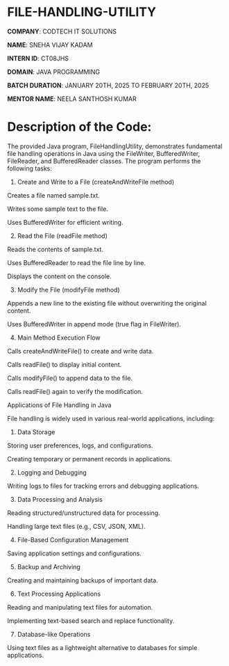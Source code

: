 # FILE-HANDLING-UTILITY

**COMPANY**: CODTECH IT SOLUTIONS

**NAME**: SNEHA VIJAY KADAM

**INTERN ID**: CT08JHS

**DOMAIN**: JAVA PROGRAMMING

**BATCH DURATION**: JANUARY 20TH, 2025 TO FEBRUARY 20TH, 2025

**MENTOR NAME**: NEELA SANTHOSH KUMAR

# Description of the Code:

The provided Java program, FileHandlingUtility, demonstrates fundamental file handling operations in Java using the FileWriter, BufferedWriter, FileReader, and BufferedReader classes. The program performs the following tasks:

1. Create and Write to a File (createAndWriteFile method)

Creates a file named sample.txt.

Writes some sample text to the file.

Uses BufferedWriter for efficient writing.

2. Read the File (readFile method)

Reads the contents of sample.txt.

Uses BufferedReader to read the file line by line.

Displays the content on the console.

3. Modify the File (modifyFile method)

Appends a new line to the existing file without overwriting the original content.

Uses BufferedWriter in append mode (true flag in FileWriter).

4. Main Method Execution Flow

Calls createAndWriteFile() to create and write data.

Calls readFile() to display initial content.

Calls modifyFile() to append data to the file.

Calls readFile() again to verify the modification.


Applications of File Handling in Java

File handling is widely used in various real-world applications, including:

1. Data Storage

Storing user preferences, logs, and configurations.

Creating temporary or permanent records in applications.

2. Logging and Debugging

Writing logs to files for tracking errors and debugging applications.

3. Data Processing and Analysis

Reading structured/unstructured data for processing.

Handling large text files (e.g., CSV, JSON, XML).

4. File-Based Configuration Management

Saving application settings and configurations.

5. Backup and Archiving

Creating and maintaining backups of important data.

6. Text Processing Applications

Reading and manipulating text files for automation.

Implementing text-based search and replace functionality.

7. Database-like Operations

Using text files as a lightweight alternative to databases for simple applications.
